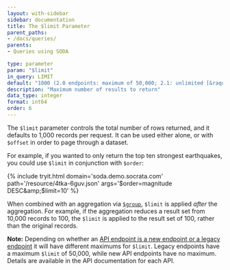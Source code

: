 ```yaml
---
layout: with-sidebar
sidebar: documentation
title: The $limit Parameter
parent_paths: 
- /docs/queries/
parents: 
- Queries using SODA

type: parameter
param: "$limit"
in_query: LIMIT
default: "1000 (2.0 endpoints: maximum of 50,000; 2.1: unlimited [&raquo;](/docs/endpoints.html))" 
description: "Maximum number of results to return"
data_type: integer
format: int64
order: 6
---
```


The `$limit` parameter controls the total number of rows returned, and it defaults to 1,000 records per request. It can be used either alone, or with `$offset` in order to page through a dataset.

For example, if you wanted to only return the top ten strongest earthquakes, you could use `$limit` in conjunction with `$order`:

{% include tryit.html domain='soda.demo.socrata.com' path='/resource/4tka-6guv.json' args='$order=magnitude DESC&amp;$limit=10' %}

When combined with an aggregation via [`$group`](/docs/queries/group.html), `$limit` is applied _after_ the aggregation. For example, if the aggregation reduces a result set from 10,000 records to 100, the `$limit` is applied to the result set of 100, rather than the original records.

<div class="alert alert-info">
  <p><strong>Note:</strong> Depending on whether an <a href="/docs/endpoints.html">API endpoint is a new endpoint or a legacy endpoint</a> it will have different maximums for <code>$limit</code>. Legacy endpoints have a maximum <code>$limit</code> of 50,000, while new API endpoints have no maximum. Details are available in the API documentation for each API.</p>
</div>
